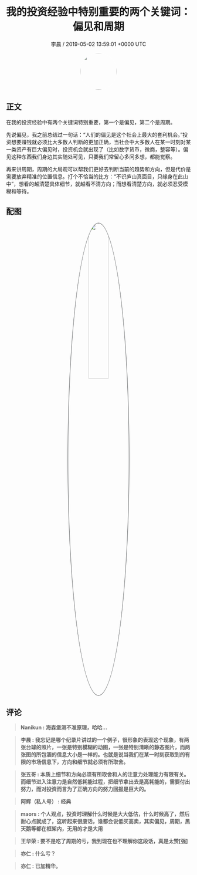 <h1 align="center">我的投资经验中特别重要的两个关键词：偏见和周期</h1>
<p align="center">
    <a>李晨 / 2019-05-02 13:59:01 &#43;0000 UTC</a>
</p>

<div align="center">
    <img src="https://images.zsxq.com/FjYVZa1Y7jJkQkWByM97ynsgBxPu?e=1590940799&amp;token=kIxbL07-8jAj8w1n4s9zv64FuZZNEATmlU_Vm6zD:bzDEZdYqzB1ZVoIutFqNnwQxagQ=" width="100" height="100" style="border:1px solid;border-radius:50%; color:#ffffff"/>
</div>

## 正文

<div>
在我的投资经验中有两个关键词特别重要，第一个是偏见，第二个是周期。

先说偏见，我之前总结过一句话：“人们的偏见是这个社会上最大的套利机会。”投资想要赚钱就必须比大多数人判断的更加正确，当社会中大多数人在某一时刻对某一类资产有巨大偏见时，投资机会就出现了（比如数字货币，微商，整容等）。偏见这种东西我们身边其实随处可见，只要我们常留心多问多想，都能觉察。

再来讲周期，周期的大局观可以帮我们更好去判断当前的趋势和方向，但是代价是需要放弃精准的位置信息。打个不恰当的比方：“不识庐山真面目，只缘身在此山中”，想看的越清楚具体细节，就越看不清方向；而想看清楚方向，就必须忍受模糊和等待。
</div>

## 配图
<div class="image" align="center">

<img src="https://images.zsxq.com/FnO2ZWdbm7AhFiuKVDvq2SuimqVc?imageMogr2/auto-orient/thumbnail/800x/format/jpg/blur/1x0/quality/75&amp;e=1590940799&amp;token=kIxbL07-8jAj8w1n4s9zv64FuZZNEATmlU_Vm6zD:dXu6F5iice8Ow0jG9Z7wGeBQjlg=" width="33%" height="33%" style="border:1px solid;border-radius:50%; color:#3c3f41"/>

</div>

## 评论

<div align="left">
<div>

<blockquote >
<span> <strong>Nanikun : 海森堡测不准原理，哈哈… </strong></span>
</blockquote>

<blockquote >
<span> <strong>李晨 : 我忘记是哪个纪录片讲过的一个例子，很形象的表现这个现象，有两张台球的照片，一张是特别模糊的动图，一张是特别清晰的静态图片，而两张图的所包涵的信息大小是一样的。也就是说当我们在某一时刻获取到的有限的市场信息下，方向和细节就必须有所取舍。 </strong></span>
</blockquote>

<blockquote >
<span> <strong>张五哥 : 本质上细节和方向必须有所取舍和人的注意力处理能力有限有关。而细节进入注意力是自然低耗能过程，把细节拿出去是高耗能的，需要付出努力，而对投资而言为了正确方向的努力回报是巨大的。 </strong></span>
</blockquote>

<blockquote >
<span> <strong>阿辉（私人号） : 经典 </strong></span>
</blockquote>

<blockquote >
<span> <strong>maors : 个人观点，投资时理解什么时候是大大低估，什么时候高了，然后耐心点就成了，这听起来很废话，谁都会说低买高卖，其实偏见，周期，黑天鹅等都在框架内，无用的才是大用 </strong></span>
</blockquote>

<blockquote >
<span> <strong>王华荣 : 要不是吃了周期的亏，我到现在也不理解你这段话，真是太赞[强] </strong></span>
</blockquote>

<blockquote >
<span> <strong>亦仁 : 什么亏？ </strong></span>
</blockquote>

<blockquote >
<span> <strong>亦仁 : 已加精华。 </strong></span>
</blockquote>

</div>
</div>